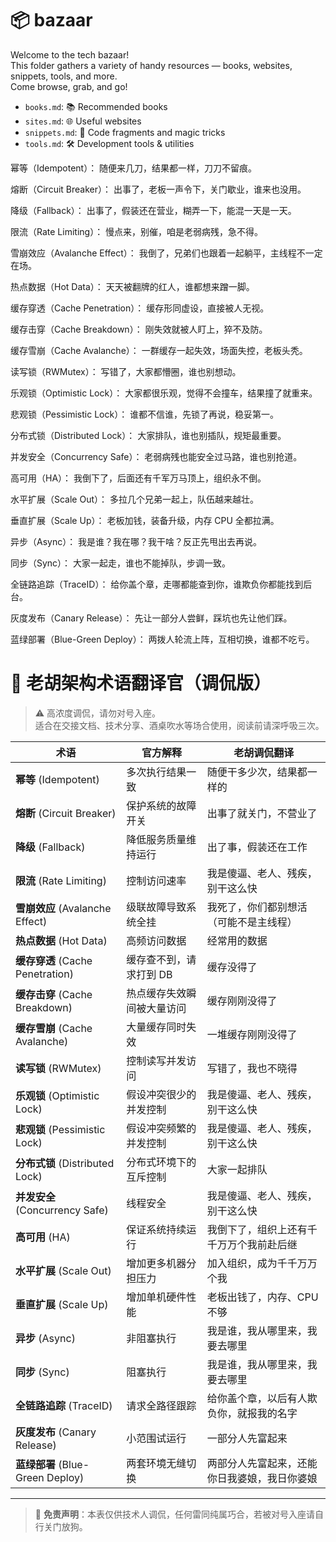 # 📦 bazaar

Welcome to the tech bazaar!  
This folder gathers a variety of handy resources — books, websites, snippets, tools, and more.  
Come browse, grab, and go!

- `books.md`: 📚 Recommended books
- `sites.md`: 🌐 Useful websites
- `snippets.md`: 🧩 Code fragments and magic tricks
- `tools.md`: 🛠️ Development tools & utilities

幂等（Idempotent）：
随便来几刀，结果都一样，刀刀不留痕。

熔断（Circuit Breaker）：
出事了，老板一声令下，关门歇业，谁来也没用。

降级（Fallback）：
出事了，假装还在营业，糊弄一下，能混一天是一天。

限流（Rate Limiting）：
慢点来，别催，咱是老弱病残，急不得。

雪崩效应（Avalanche Effect）：
我倒了，兄弟们也跟着一起躺平，主线程不一定在场。

热点数据（Hot Data）：
天天被翻牌的红人，谁都想来蹭一脚。

缓存穿透（Cache Penetration）：
缓存形同虚设，直接被人无视。

缓存击穿（Cache Breakdown）：
刚失效就被人盯上，猝不及防。

缓存雪崩（Cache Avalanche）：
一群缓存一起失效，场面失控，老板头秃。

读写锁（RWMutex）：
写错了，大家都懵圈，谁也别想动。

乐观锁（Optimistic Lock）：
大家都很乐观，觉得不会撞车，结果撞了就重来。

悲观锁（Pessimistic Lock）：
谁都不信谁，先锁了再说，稳妥第一。

分布式锁（Distributed Lock）：
大家排队，谁也别插队，规矩最重要。

并发安全（Concurrency Safe）：
老弱病残也能安全过马路，谁也别抢道。

高可用（HA）：
我倒下了，后面还有千军万马顶上，组织永不倒。

水平扩展（Scale Out）：
多拉几个兄弟一起上，队伍越来越壮。

垂直扩展（Scale Up）：
老板加钱，装备升级，内存 CPU 全都拉满。

异步（Async）：
我是谁？我在哪？我干啥？反正先甩出去再说。

同步（Sync）：
大家一起走，谁也不能掉队，步调一致。

全链路追踪（TraceID）：
给你盖个章，走哪都能查到你，谁欺负你都能找到后台。

灰度发布（Canary Release）：
先让一部分人尝鲜，踩坑也先让他们踩。

蓝绿部署（Blue-Green Deploy）：
两拨人轮流上阵，互相切换，谁都不吃亏。


# 🐒 老胡架构术语翻译官（调侃版）

> ⚠️ 高浓度调侃，请勿对号入座。  
> 适合在交接文档、技术分享、酒桌吹水等场合使用，阅读前请深呼吸三次。  

| 术语 | 官方解释 | 老胡调侃翻译 |
|------|----------|--------------|
| **幂等** (Idempotent) | 多次执行结果一致 | 随便干多少次，结果都一样的 |
| **熔断** (Circuit Breaker) | 保护系统的故障开关 | 出事了就关门，不营业了 |
| **降级** (Fallback) | 降低服务质量维持运行 | 出了事，假装还在工作 |
| **限流** (Rate Limiting) | 控制访问速率 | 我是傻逼、老人、残疾，别干这么快 |
| **雪崩效应** (Avalanche Effect) | 级联故障导致系统全挂 | 我死了，你们都别想活（可能不是主线程） |
| **热点数据** (Hot Data) | 高频访问数据 | 经常用的数据 |
| **缓存穿透** (Cache Penetration) | 缓存查不到，请求打到 DB | 缓存没得了 |
| **缓存击穿** (Cache Breakdown) | 热点缓存失效瞬间被大量访问 | 缓存刚刚没得了 |
| **缓存雪崩** (Cache Avalanche) | 大量缓存同时失效 | 一堆缓存刚刚没得了 |
| **读写锁** (RWMutex) | 控制读写并发访问 | 写错了，我也不晓得 |
| **乐观锁** (Optimistic Lock) | 假设冲突很少的并发控制 | 我是傻逼、老人、残疾，别干这么快 |
| **悲观锁** (Pessimistic Lock) | 假设冲突频繁的并发控制 | 我是傻逼、老人、残疾，别干这么快 |
| **分布式锁** (Distributed Lock) | 分布式环境下的互斥控制 | 大家一起排队 |
| **并发安全** (Concurrency Safe) | 线程安全 | 我是傻逼、老人、残疾，别干这么快 |
| **高可用** (HA) | 保证系统持续运行 | 我倒下了，组织上还有千千万万个我前赴后继 |
| **水平扩展** (Scale Out) | 增加更多机器分担压力 | 加入组织，成为千千万万个我 |
| **垂直扩展** (Scale Up) | 增加单机硬件性能 | 老板出钱了，内存、CPU 不够 |
| **异步** (Async) | 非阻塞执行 | 我是谁，我从哪里来，我要去哪里 |
| **同步** (Sync) | 阻塞执行 | 我是谁，我从哪里来，我要去哪里 |
| **全链路追踪** (TraceID) | 请求全路径跟踪 | 给你盖个章，以后有人欺负你，就报我的名字 |
| **灰度发布** (Canary Release) | 小范围试运行 | 一部分人先富起来 |
| **蓝绿部署** (Blue-Green Deploy) | 两套环境无缝切换 | 两部分人先富起来，还能你日我婆娘，我日你婆娘 |

---
> 🥂 **免责声明**：本表仅供技术人调侃，任何雷同纯属巧合，若被对号入座请自行关门放狗。
